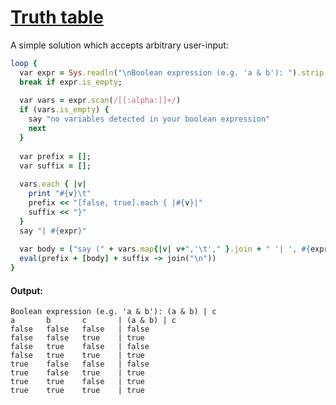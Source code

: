 [1]: http://rosettacode.org/wiki/Truth_table

# [Truth table][1]

A simple solution which accepts arbitrary user-input:

```ruby
loop {
  var expr = Sys.readln("\nBoolean expression (e.g. 'a & b'): ").strip.lc
  break if expr.is_empty;
 
  var vars = expr.scan(/[[:alpha:]]+/)
  if (vars.is_empty) {
    say "no variables detected in your boolean expression"
    next
  }
 
  var prefix = [];
  var suffix = [];
 
  vars.each { |v|
    print "#{v}\t"
    prefix << "[false, true].each { |#{v}|"
    suffix << "}"
  }
  say "| #{expr}"
 
  var body = ("say (" + vars.map{|v| v+",'\t'," }.join + " '| ', #{expr})")
  eval(prefix + [body] + suffix -> join("\n"))
}
```

#### Output:
```
Boolean expression (e.g. 'a & b'): (a & b) | c
a       b       c       | (a & b) | c
false   false   false   | false
false   false   true    | true
false   true    false   | false
false   true    true    | true
true    false   false   | false
true    false   true    | true
true    true    false   | true
true    true    true    | true
```
